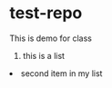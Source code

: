 # test-repo
This is demo for class
<ol>
  <li>this is a list</ol>
  <li>second item in my list</li>
</ol>
